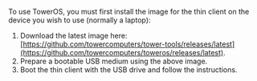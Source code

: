 To use TowerOS, you must first install the image for the thin client on the device you wish to use (normally a laptop):

1. Download the latest image here: [https://github.com/towercomputers/tower-tools/releases/latest](https://github.com/towercomputers/toweros/releases/latest).
2. Prepare a bootable USB medium using the above image.
3. Boot the thin client with the USB drive and follow the instructions.
